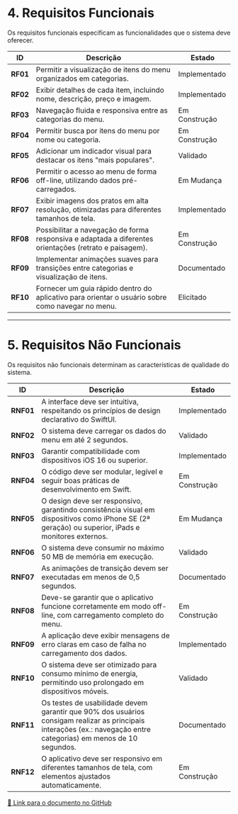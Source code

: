 # **4. Requisitos Funcionais**

Os requisitos funcionais especificam as funcionalidades que o sistema deve oferecer.

| ID   | Descrição | Estado |
|------|-----------|--------|
| **RF01** | Permitir a visualização de itens do menu organizados em categorias. | Implementado |
| **RF02** | Exibir detalhes de cada item, incluindo nome, descrição, preço e imagem. | Implementado |
| **RF03** | Navegação fluida e responsiva entre as categorias do menu. | Em Construção |
| **RF04** | Permitir busca por itens do menu por nome ou categoria. | Em Construção |
| **RF05** | Adicionar um indicador visual para destacar os itens "mais populares". | Validado |
| **RF06** | Permitir o acesso ao menu de forma off-line, utilizando dados pré-carregados. | Em Mudança |
| **RF07** | Exibir imagens dos pratos em alta resolução, otimizadas para diferentes tamanhos de tela. | Implementado |
| **RF08** | Possibilitar a navegação de forma responsiva e adaptada a diferentes orientações (retrato e paisagem). | Em Construção |
| **RF09** | Implementar animações suaves para transições entre categorias e visualização de itens. | Documentado |
| **RF10** | Fornecer um guia rápido dentro do aplicativo para orientar o usuário sobre como navegar no menu. | Elicitado |

---

# **5. Requisitos Não Funcionais**

Os requisitos não funcionais determinam as características de qualidade do sistema.

| ID   | Descrição | Estado |
|------|-----------|--------|
| **RNF01** | A interface deve ser intuitiva, respeitando os princípios de design declarativo do SwiftUI. | Implementado |
| **RNF02** | O sistema deve carregar os dados do menu em até 2 segundos. | Validado |
| **RNF03** | Garantir compatibilidade com dispositivos iOS 16 ou superior. | Implementado |
| **RNF04** | O código deve ser modular, legível e seguir boas práticas de desenvolvimento em Swift. | Em Construção |
| **RNF05** | O design deve ser responsivo, garantindo consistência visual em dispositivos como iPhone SE (2ª geração) ou superior, iPads e monitores externos. | Em Mudança |
| **RNF06** | O sistema deve consumir no máximo 50 MB de memória em execução. | Validado |
| **RNF07** | As animações de transição devem ser executadas em menos de 0,5 segundos. | Documentado |
| **RNF08** | Deve-se garantir que o aplicativo funcione corretamente em modo off-line, com carregamento completo do menu. | Em Construção |
| **RNF09** | A aplicação deve exibir mensagens de erro claras em caso de falha no carregamento dos dados. | Implementado |
| **RNF10** | O sistema deve ser otimizado para consumo mínimo de energia, permitindo uso prolongado em dispositivos móveis. | Validado |
| **RNF11** | Os testes de usabilidade devem garantir que 90% dos usuários consigam realizar as principais interações (ex.: navegação entre categorias) em menos de 10 segundos. | Documentado |
| **RNF12** | O aplicativo deve ser responsivo em diferentes tamanhos de tela, com elementos ajustados automaticamente. | Em Construção |

[🔗 Link para o documento no GitHub](#)  
